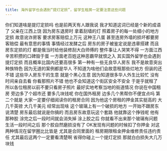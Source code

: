 ```yaml
---
title: 海外留学也会遇到“提灯定损”，留学生租房一定要注意这些问题
---
```

你们知道啥是提灯定损吗
也是前两天有人跟我说
我才知道这词已经是个新的成语了
父亲在江西上饶
因为房东退房时
拿着刮墙的灯
照着房子的每一处细小的地方定损
故意讹诈房客
要求房客赔偿上万元
这种王八蛋
甚至连房外墙的损坏都要房客赔偿
最有意思的事情
事情经过发酵之后
房东的房子被鉴定说是违章搭建
而且房东定损的灯
都是俄当时给他装修刮大白师傅的
整件事让人哭笑不得
一方面江西辛苦积攒的口碑毁于蛋
一方面老百姓这种恶霸早就恨之入
其实国外留学也会遇到提灯定损
而且概率比国内还要高很多
第一种有一些无良华人房东
我不是故意突出种族特色
因为无道的案例都是华人
不知道为啥他们会故意租那些烂地方
但装的还不错
这些华人房东干的生意
就是个黑心生意
因为知道很多华人外生比较忙
没有时间亲自去看
你看那照片不错
他也不会知道这个街区安全不安全
于是乎就租了
所以各位租房以前不要只看房子照片
最好实地考察当地的街道情况
你说在中国租房
旁边多了个超市还
要多几块钱呢
你在国外租房
边多几个黑帮你不便宜点吗
第二个就是
大家一定要仔细阅读你的租房合同
因为他这个房租的押金其实挺高的
大几千英镑
大几千美元
经常出现啥
这个玻璃上有一个破损的地方
一开始不跟房东说清楚
房东最后就说是你搞的
而且房东故意玩这个套路
他就靠这个挣钱呢
他有那种胶
涂完之后一段时间就会消失掉
涂上胶之后
你就看不出来那个玻璃有问题
生活一段时间之后
那个胶自然磨损没有了
OK发现有问题的时候扣了你押金
对这两种情况在留学圈比比皆是
尤其是合同里面的
租房期限租金押金维修责任违约责任
尤其最后这两个一定要看清楚啊
省得你碰上一个提灯定损
那就白白损失大几万块钱
